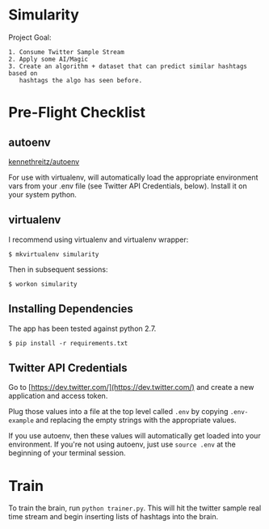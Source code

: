 Simularity
======

Project Goal:

    1. Consume Twitter Sample Stream
    2. Apply some AI/Magic
    3. Create an algorithm + dataset that can predict similar hashtags based on 
       hashtags the algo has seen before.

Pre-Flight Checklist
======

autoenv
---

[kennethreitz/autoenv](https://github.com/kennethreitz/autoenv)

For use with virtualenv, will automatically load the appropriate environment
vars from your .env file (see Twitter API Credentials, below).  Install it
on your system python.

virtualenv
---

I recommend using virtualenv and virtualenv wrapper:

    $ mkvirtualenv simularity

Then in subsequent sessions:

    $ workon simularity


Installing Dependencies
---

The app has been tested against python 2.7.

    $ pip install -r requirements.txt



Twitter API Credentials
---

Go to [https://dev.twitter.com/](https://dev.twitter.com/) and create a
new application and access token.

Plug those values into a file at the top level called `.env` by copying
`.env-example` and replacing the empty strings with the appropriate values.

If you use autoenv, then these values will automatically get loaded into
your environment.  If you're not using autoenv, just use `source .env` at
the beginning of your terminal session.



Train
======

To train the brain, run `python trainer.py`.  This will hit the twitter sample
real time stream and begin inserting lists of hashtags into the brain.
